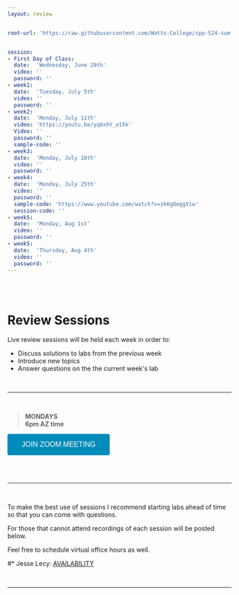 ```yaml
---
layout: review


root-url: 'https://raw.githubusercontent.com/Watts-College/cpp-524-sum-2022/master/review-sessions/'


session:
- First Day of Class:
  date:  'Wednesday, June 29th'  
  video: ''
  password: ''
- week1:
  date:  'Tuesday, July 5th'  
  video: ''
  password: ''
- week2:
  date:  'Monday, July 11th'  
  video: 'https://youtu.be/yqbxhY_eIXk'
  Video: ''
  password: ''
  sample-code: '' 
- week3:
  date:  'Monday, July 18th'  
  video: ''
  password: ''
- week4:
  date:  'Monday, July 25th'  
  video: ''
  password: ''
  sample-code: 'https://www.youtube.com/watch?v=zk6gOeggViw' 
  session-code: '' 
- week5:
  date:  'Monday, Aug 1st'  
  video: ''
  password: ''
- week5:
  date:  'Thursday, Aug 4th'  
  video: ''
  password: ''  
---
```





<br><br>

# Review Sessions 

Live review sessions will be held each week in order to: 

* Discuss solutions to labs from the previous week 
* Introduce new topics 
* Answer questions on the the current week's lab 


<br> 
<hr>
<br>


> **MONDAYS**    
> **6pm AZ time** 

<a href='https://asu.zoom.us/j/5870336502' target=""> <button class="zoom">JOIN ZOOM MEETING</button></a>

<br>



<!--  **Add to your calendar:** <a target="_blank" href=""><img border="0" src="https://www.google.com/calendar/images/ext/gc_button1_en.gif"></a>  -->




<br> 
<hr>
<br>


To make the best use of sessions I recommend starting labs ahead of time so that you can come with questions. 

For those that cannot attend recordings of each session will be posted below. 

Feel free to schedule virtual office hours as well.   

#* Jesse Lecy: [AVAILABILITY](https://calendly.com/lecy/)


<br> 
<hr>
<br>
<br>





<style>
.zoom {
  background-color: #008CBA; 
  border: none;
  color: white;
  padding: 15px 32px;
  text-align: center;
  text-decoration: none;
  display: inline-block;
  font-size: 16px;
  border-radius: 4px;
}
</style>



